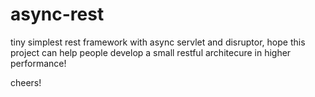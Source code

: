 # async-rest

tiny simplest rest framework with async servlet and disruptor,
hope this project can help people develop a small restful architecure in higher performance!

cheers!
